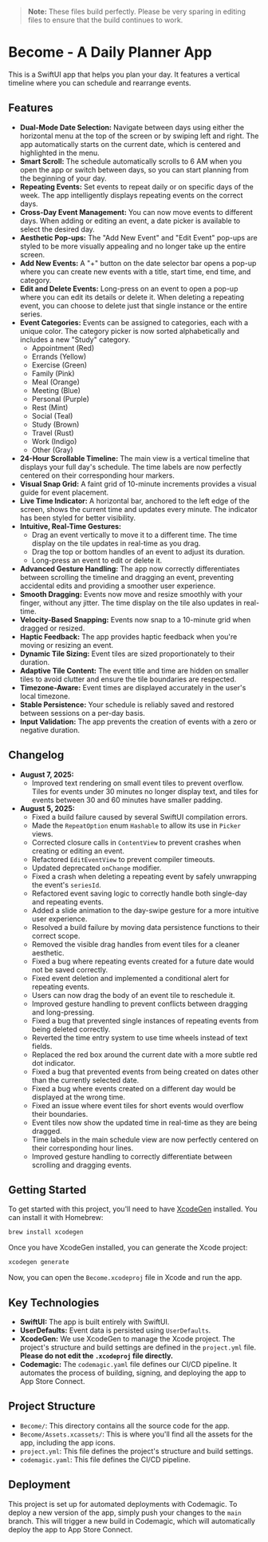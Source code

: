 > **Note:** These files build perfectly. Please be very sparing in editing files to ensure that the build continues to work.

# Become - A Daily Planner App

This is a SwiftUI app that helps you plan your day. It features a vertical timeline where you can schedule and rearrange events.

## Features

*   **Dual-Mode Date Selection:** Navigate between days using either the horizontal menu at the top of the screen or by swiping left and right. The app automatically starts on the current date, which is centered and highlighted in the menu.
*   **Smart Scroll:** The schedule automatically scrolls to 6 AM when you open the app or switch between days, so you can start planning from the beginning of your day.
*   **Repeating Events:** Set events to repeat daily or on specific days of the week. The app intelligently displays repeating events on the correct days.
*   **Cross-Day Event Management:** You can now move events to different days. When adding or editing an event, a date picker is available to select the desired day.
*   **Aesthetic Pop-ups:** The "Add New Event" and "Edit Event" pop-ups are styled to be more visually appealing and no longer take up the entire screen.
*   **Add New Events:** A "+" button on the date selector bar opens a pop-up where you can create new events with a title, start time, end time, and category.
*   **Edit and Delete Events:** Long-press on an event to open a pop-up where you can edit its details or delete it. When deleting a repeating event, you can choose to delete just that single instance or the entire series.
*   **Event Categories:** Events can be assigned to categories, each with a unique color. The category picker is now sorted alphabetically and includes a new "Study" category.
    *   Appointment (Red)
    *   Errands (Yellow)
    *   Exercise (Green)
    *   Family (Pink)
    *   Meal (Orange)
    *   Meeting (Blue)
    *   Personal (Purple)
    *   Rest (Mint)
    *   Social (Teal)
    *   Study (Brown)
    *   Travel (Rust)
    *   Work (Indigo)
    *   Other (Gray)
*   **24-Hour Scrollable Timeline:** The main view is a vertical timeline that displays your full day's schedule. The time labels are now perfectly centered on their corresponding hour markers.
*   **Visual Snap Grid:** A faint grid of 10-minute increments provides a visual guide for event placement.
*   **Live Time Indicator:** A horizontal bar, anchored to the left edge of the screen, shows the current time and updates every minute. The indicator has been styled for better visibility.
*   **Intuitive, Real-Time Gestures:**
    *   Drag an event vertically to move it to a different time. The time display on the tile updates in real-time as you drag.
    *   Drag the top or bottom handles of an event to adjust its duration.
    *   Long-press an event to edit or delete it.
*   **Advanced Gesture Handling:** The app now correctly differentiates between scrolling the timeline and dragging an event, preventing accidental edits and providing a smoother user experience.
*   **Smooth Dragging:** Events now move and resize smoothly with your finger, without any jitter. The time display on the tile also updates in real-time.
*   **Velocity-Based Snapping:** Events now snap to a 10-minute grid when dragged or resized.
*   **Haptic Feedback:** The app provides haptic feedback when you're moving or resizing an event.
*   **Dynamic Tile Sizing:** Event tiles are sized proportionately to their duration.
*   **Adaptive Tile Content:** The event title and time are hidden on smaller tiles to avoid clutter and ensure the tile boundaries are respected.
*   **Timezone-Aware:** Event times are displayed accurately in the user's local timezone.
*   **Stable Persistence:** Your schedule is reliably saved and restored between sessions on a per-day basis.
*   **Input Validation:** The app prevents the creation of events with a zero or negative duration.

## Changelog

*   **August 7, 2025:**
    *   Improved text rendering on small event tiles to prevent overflow. Tiles for events under 30 minutes no longer display text, and tiles for events between 30 and 60 minutes have smaller padding.
*   **August 5, 2025:**
    *   Fixed a build failure caused by several SwiftUI compilation errors.
    *   Made the `RepeatOption` enum `Hashable` to allow its use in `Picker` views.
    *   Corrected closure calls in `ContentView` to prevent crashes when creating or editing an event.
    *   Refactored `EditEventView` to prevent compiler timeouts.
    *   Updated deprecated `onChange` modifier.
    *   Fixed a crash when deleting a repeating event by safely unwrapping the event's `seriesId`.
    *   Refactored event saving logic to correctly handle both single-day and repeating events.
    *   Added a slide animation to the day-swipe gesture for a more intuitive user experience.
    *   Resolved a build failure by moving data persistence functions to their correct scope.
    *   Removed the visible drag handles from event tiles for a cleaner aesthetic.
    *   Fixed a bug where repeating events created for a future date would not be saved correctly.
    *   Fixed event deletion and implemented a conditional alert for repeating events.
    *   Users can now drag the body of an event tile to reschedule it.
    *   Improved gesture handling to prevent conflicts between dragging and long-pressing.
    *   Fixed a bug that prevented single instances of repeating events from being deleted correctly.
    *   Reverted the time entry system to use time wheels instead of text fields.
    *   Replaced the red box around the current date with a more subtle red dot indicator.
    *   Fixed a bug that prevented events from being created on dates other than the currently selected date.
    *   Fixed a bug where events created on a different day would be displayed at the wrong time.
    *   Fixed an issue where event tiles for short events would overflow their boundaries.
    *   Event tiles now show the updated time in real-time as they are being dragged.
    *   Time labels in the main schedule view are now perfectly centered on their corresponding hour lines.
    *   Improved gesture handling to correctly differentiate between scrolling and dragging events.

## Getting Started

To get started with this project, you'll need to have [XcodeGen](https://github.com/yonaskolb/XcodeGen) installed. You can install it with Homebrew:

```bash
brew install xcodegen
```

Once you have XcodeGen installed, you can generate the Xcode project:

```bash
xcodegen generate
```

Now, you can open the `Become.xcodeproj` file in Xcode and run the app.

## Key Technologies

*   **SwiftUI:** The app is built entirely with SwiftUI.
*   **UserDefaults:** Event data is persisted using `UserDefaults`.
*   **XcodeGen:** We use XcodeGen to manage the Xcode project. The project's structure and build settings are defined in the `project.yml` file. **Please do not edit the `.xcodeproj` file directly.**
*   **Codemagic:** The `codemagic.yaml` file defines our CI/CD pipeline. It automates the process of building, signing, and deploying the app to App Store Connect.

## Project Structure

*   `Become/`: This directory contains all the source code for the app.
*   `Become/Assets.xcassets/`: This is where you'll find all the assets for the app, including the app icons.
*   `project.yml`: This file defines the project's structure and build settings.
*   `codemagic.yaml`: This file defines the CI/CD pipeline.

## Deployment

This project is set up for automated deployments with Codemagic. To deploy a new version of the app, simply push your changes to the `main` branch. This will trigger a new build in Codemagic, which will automatically deploy the app to App Store Connect.